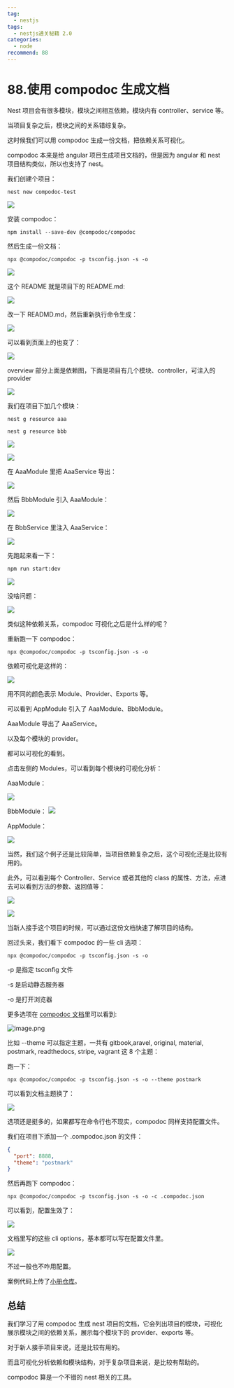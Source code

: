 ```yaml
---
tag:
  - nestjs
tags:
  - nestjs通关秘籍 2.0
categories:
  - node
recommend: 88
---
```


# 88.使用 compodoc 生成文档

Nest 项目会有很多模块，模块之间相互依赖，模块内有 controller、service 等。

当项目复杂之后，模块之间的关系错综复杂。

这时候我们可以用 compodoc 生成一份文档，把依赖关系可视化。

compodoc 本来是给 angular 项目生成项目文档的，但是因为 angular 和 nest 项目结构类似，所以也支持了 nest。

我们创建个项目：

```
nest new compodoc-test
```

![](/nestjsCheats/image-2719.jpg)

安装 compodoc：

```
npm install --save-dev @compodoc/compodoc
```

然后生成一份文档：

```
npx @compodoc/compodoc -p tsconfig.json -s -o
```

![](/nestjsCheats/image-2720.jpg)

这个 README 就是项目下的 README.md:

![](/nestjsCheats/image-2721.jpg)

改一下 READMD.md，然后重新执行命令生成：

![](/nestjsCheats/image-2722.jpg)

可以看到页面上的也变了：

![](/nestjsCheats/image-2723.jpg)

overview 部分上面是依赖图，下面是项目有几个模块、controller，可注入的 provider

![](/nestjsCheats/image-2724.jpg)

我们在项目下加几个模块：

```
nest g resource aaa

nest g resource bbb
```

![](/nestjsCheats/image-2725.jpg)

![](/nestjsCheats/image-2726.jpg)

在 AaaModule 里把 AaaService 导出：

![](/nestjsCheats/image-2727.jpg)

然后 BbbModule 引入 AaaModule：

![](/nestjsCheats/image-2728.jpg)

在 BbbService 里注入 AaaService：

![](/nestjsCheats/image-2729.jpg)

先跑起来看一下：

```
npm run start:dev
```

![](/nestjsCheats/image-2730.jpg)

没啥问题：

![](/nestjsCheats/image-2731.jpg)

类似这种依赖关系，compodoc 可视化之后是什么样的呢？

重新跑一下 compodoc：

```
npx @compodoc/compodoc -p tsconfig.json -s -o
```

依赖可视化是这样的：

![](/nestjsCheats/image-2732.jpg)

用不同的颜色表示 Module、Provider、Exports 等。

可以看到 AppModule 引入了 AaaModule、BbbModule。

AaaModule 导出了 AaaService。

以及每个模块的 provider。

都可以可视化的看到。

点击左侧的 Modules，可以看到每个模块的可视化分析：

AaaModule：

![](/nestjsCheats/image-2733.jpg)

BbbModule：
![](/nestjsCheats/image-2734.jpg)

AppModule：

![](/nestjsCheats/image-2735.jpg)

当然，我们这个例子还是比较简单，当项目依赖复杂之后，这个可视化还是比较有用的。

此外，可以看到每个 Controller、Service 或者其他的 class 的属性、方法，点进去可以看到方法的参数、返回值等：

![](/nestjsCheats/image-2736.jpg)

![](/nestjsCheats/image-2737.jpg)

当新人接手这个项目的时候，可以通过这份文档快速了解项目的结构。

回过头来，我们看下 compodoc 的一些 cli 选项：

```
npx @compodoc/compodoc -p tsconfig.json -s -o
```

-p 是指定 tsconfig 文件

-s 是启动静态服务器

-o 是打开浏览器

更多选项在 [compodoc 文档](https://compodoc.app/guides/options.html)里可以看到:

![image.png](/nestjsCheats/image.png-2738.jpg)

比如 --theme 可以指定主题，一共有 gitbook,aravel, original, material, postmark, readthedocs, stripe, vagrant 这 8 个主题：

跑一下：

```
npx @compodoc/compodoc -p tsconfig.json -s -o --theme postmark
```

可以看到文档主题换了：

![](/nestjsCheats/image-2739.jpg)

选项还是挺多的，如果都写在命令行也不现实，compodoc 同样支持配置文件。

我们在项目下添加一个 .compodoc.json 的文件：

```json
{
  "port": 8888,
  "theme": "postmark"
}
```

然后再跑下 compodoc：

```
npx @compodoc/compodoc -p tsconfig.json -s -o -c .compodoc.json
```

可以看到，配置生效了：

![](/nestjsCheats/image-2740.jpg)

文档里写的这些 cli options，基本都可以写在配置文件里。

![](/nestjsCheats/image-2741.jpg)

不过一般也不咋用配置。

案例代码上传了[小册仓库](https://github.com/QuarkGluonPlasma/nestjs-course-code/tree/main/compodoc-test)。

## 总结

我们学习了用 compodoc 生成 nest 项目的文档，它会列出项目的模块，可视化展示模块之间的依赖关系，展示每个模块下的 provider、exports 等。

对于新人接手项目来说，还是比较有用的。

而且可视化分析依赖和模块结构，对于复杂项目来说，是比较有帮助的。

compodoc 算是一个不错的 nest 相关的工具。
